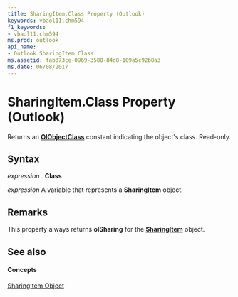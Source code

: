 ```yaml
---
title: SharingItem.Class Property (Outlook)
keywords: vbaol11.chm594
f1_keywords:
- vbaol11.chm594
ms.prod: outlook
api_name:
- Outlook.SharingItem.Class
ms.assetid: fab373ce-0969-3580-84d8-109a5c92b8a3
ms.date: 06/08/2017
---
```



# SharingItem.Class Property (Outlook)

Returns an **[OlObjectClass](olobjectclass-enumeration-outlook.md)** constant indicating the object's class. Read-only.


## Syntax

 _expression_ . **Class**

 _expression_ A variable that represents a **SharingItem** object.


## Remarks

This property always returns **olSharing** for the **[SharingItem](sharingitem-object-outlook.md)** object.


## See also


#### Concepts


[SharingItem Object](sharingitem-object-outlook.md)

